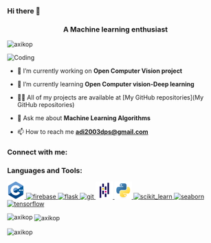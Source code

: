 ### Hi there 👋

<h3 align="center">A Machine learning enthusiast</h3>

<p align="left"> <img src="https://komarev.com/ghpvc/?username=axikop&label=Profile%20views&color=0e75b6&style=flat" alt="axikop" /> </p>

  <img src="https://i.giphy.com/media/ITRemFlr5tS39AzQUL/200w.gif" alt="Coding" width="400" height="200">


- 🔭 I’m currently working on **Open Computer Vision project**

- 🌱 I’m currently learning **Open Computer vision-Deep learning**

- 👨‍💻 All of my projects are available at [My GitHub repositories](My GitHub repositories)

- 💬 Ask me about **Machine Learning Algorithms**

- 📫 How to reach me **adi2003dps@gmail.com**

<h3 align="left">Connect with me:</h3>
<p align="left">
</p>

<h3 align="left">Languages and Tools:</h3>
<p align="left"> <a href="https://www.w3schools.com/cpp/" target="_blank" rel="noreferrer"> <img src="https://raw.githubusercontent.com/devicons/devicon/master/icons/cplusplus/cplusplus-original.svg" alt="cplusplus" width="40" height="40"/> </a> <a href="https://firebase.google.com/" target="_blank" rel="noreferrer"> <img src="https://www.vectorlogo.zone/logos/firebase/firebase-icon.svg" alt="firebase" width="40" height="40"/> </a> <a href="https://flask.palletsprojects.com/" target="_blank" rel="noreferrer"> <img src="https://www.vectorlogo.zone/logos/pocoo_flask/pocoo_flask-icon.svg" alt="flask" width="40" height="40"/> </a> <a href="https://git-scm.com/" target="_blank" rel="noreferrer"> <img src="https://www.vectorlogo.zone/logos/git-scm/git-scm-icon.svg" alt="git" width="40" height="40"/> </a> <a href="https://pandas.pydata.org/" target="_blank" rel="noreferrer"> <img src="https://raw.githubusercontent.com/devicons/devicon/2ae2a900d2f041da66e950e4d48052658d850630/icons/pandas/pandas-original.svg" alt="pandas" width="40" height="40"/> </a> <a href="https://www.python.org" target="_blank" rel="noreferrer"> <img src="https://raw.githubusercontent.com/devicons/devicon/master/icons/python/python-original.svg" alt="python" width="40" height="40"/> </a> <a href="https://scikit-learn.org/" target="_blank" rel="noreferrer"> <img src="https://upload.wikimedia.org/wikipedia/commons/0/05/Scikit_learn_logo_small.svg" alt="scikit_learn" width="40" height="40"/> </a> <a href="https://seaborn.pydata.org/" target="_blank" rel="noreferrer"> <img src="https://seaborn.pydata.org/_images/logo-mark-lightbg.svg" alt="seaborn" width="40" height="40"/> </a> <a href="https://www.tensorflow.org" target="_blank" rel="noreferrer"> <img src="https://www.vectorlogo.zone/logos/tensorflow/tensorflow-icon.svg" alt="tensorflow" width="40" height="40"/> </a> </p>

<p><img align="left" src="https://github-readme-stats.vercel.app/api/top-langs?username=axikop&show_icons=true&locale=en&layout=compact" alt="axikop" /></p>

<p>&nbsp;<img align="center" src="https://github-readme-stats.vercel.app/api?username=axikop&show_icons=true&locale=en" alt="axikop" /></p>

<p><img align="center" src="https://github-readme-streak-stats.herokuapp.com/?user=axikop&" alt="axikop" /></p>
